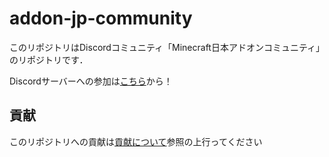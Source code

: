 # addon-jp-community

このリポジトリはDiscordコミュニティ「Minecraft日本アドオンコミュニティ」のリポジトリです．

Discordサーバーへの参加は[こちら](https://discord.gg/m4j5r6MHFg)から！

## 貢献

このリポジトリへの貢献は[貢献について](https://github.com/MC-Addon-JP-Community/addon-jp-community/blob/main/CONTRIBUTING.md)参照の上行ってください


